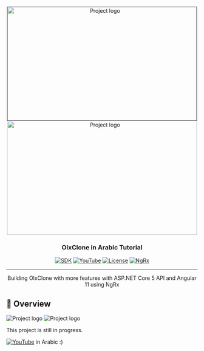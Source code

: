 <p align="center">
  <a href="" rel="noopener">
 <img width=500px height=300px src="https://i.imgur.com/uypmykz.png" alt="Project logo"></a>
   <img width=500px height=300px src="https://i.imgur.com/tHn2PTC.png" alt="Project logo"></a>
</p>

<h3 align="center">OlxClone in Arabic Tutorial</h3>

<div align="center">

[![SDK](https://img.shields.io/badge/.NET%20SDK-.NET%205-blue)](https://dotnet.microsoft.com/download/dotnet/5.0)
[![YouTube](https://img.shields.io/badge/-YouTube-red)](https://www.youtube.com/channel/UCWTh_y-OmZyR5eUijwWfFCA)
[![License](https://img.shields.io/badge/License-MIT-green)](/LICENSE)
[![NgRx](https://img.shields.io/badge/-NgRx-critical)](https://ngrx.io)
</div>
<div align="center">


</div>

---

<p align="center"> Building OlxClone with more features with ASP.NET Core 5 API and Angular 11 using NgRx  
    <br> 
</p>

## 📝 Overview
<p align="center">

 <img  src="https://user-images.githubusercontent.com/50548116/103432223-4e1bbf00-4be4-11eb-9d4a-3bdbaf948b22.png" alt="Project logo"></a>
  <img  src="https://user-images.githubusercontent.com/50548116/103589963-541be380-4ef5-11eb-9643-f89b1e79929d.png" alt="Project logo"></a>

</p>

This project is still in progress.
<br/>

 [![YouTube](https://img.shields.io/badge/-YouTube-red)](https://www.youtube.com/channel/UCWTh_y-OmZyR5eUijwWfFCA) in Arabic :)





